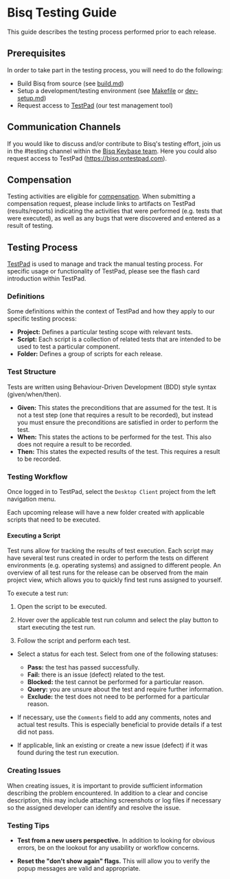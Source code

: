 # Bisq Testing Guide

This guide describes the testing process performed prior to each release.

## Prerequisites

In order to take part in the testing process, you will need to do the following:

- Build Bisq from source (see [build.md](build.md))
- Setup a development/testing environment (see [Makefile](../Makefile) or [dev-setup.md](dev-setup.md))
- Request access to [TestPad](https://bisq.ontestpad.com) (our test management tool)

## Communication Channels

If you would like to discuss and/or contribute to Bisq's testing effort, join us in the #testing channel within the [Bisq Keybase team](https://keybase.io/team/bisq).
Here you could also request access to TestPad (https://bisq.ontestpad.com).

## Compensation

Testing activities are eligible for [compensation](https://docs.bisq.network/dao/phase-zero.html#how-to-request-compensation).
When submitting a compensation request, please include links to artifacts on TestPad (results/reports) indicating the activities that were performed (e.g. tests that were executed), as well as any bugs that were discovered and entered as a result of testing.

## Testing Process

[TestPad](https://bisq.ontestpad.com) is used to manage and track the manual testing process.
For specific usage or functionality of TestPad, please see the flash card introduction within TestPad.

### Definitions

Some definitions within the context of TestPad and how they apply to our specific testing process:

- **Project:** Defines a particular testing scope with relevant tests.
- **Script:** Each script is a collection of related tests that are intended to be used to test a particular component.
- **Folder:** Defines a group of scripts for each release.

### Test Structure

Tests are written using Behaviour-Driven Development (BDD) style syntax (given/when/then).
- **Given:** This states the preconditions that are assumed for the test. It is not a test step (one that requires a result to be recorded), but instead you must ensure the preconditions are satisfied in order to perform the test.
- **When:** This states the actions to be performed for the test. This also does not require a result to be recorded.
- **Then:** This states the expected results of the test. This requires a result to be recorded.

### Testing Workflow

Once logged in to TestPad, select the `Desktop Client` project from the left navigation menu.

Each upcoming release will have a new folder created with applicable scripts that need to be executed.

#### Executing a Script

Test runs allow for tracking the results of test execution. Each script may have several test runs created in order to perform the tests on different environments (e.g. operating systems) and assigned to different people. An overview of all test runs for the release can be observed from the main project view, which allows you to quickly find test runs assigned to yourself.

To execute a test run:

1. Open the script to be executed.

1. Hover over the applicable test run column and select the play button to start executing the test run.

1. Follow the script and perform each test.

  - Select a status for each test. Select from one of the following statuses:

    - **Pass:** the test has passed successfully.
    - **Fail:** there is an issue (defect) related to the test.
    - **Blocked:** the test cannot be performed for a particular reason.
    - **Query:** you are unsure about the test and require further information.
    - **Exclude:** the test does not need to be performed for a particular reason.

  - If necessary, use the `Comments` field to add any comments, notes and actual test results. This is especially beneficial to provide details if a test did not pass.

  - If applicable, link an existing or create a new issue (defect) if it was found during the test run execution.

### Creating Issues

When creating issues, it is important to provide sufficient information describing the problem encountered. In addition to a clear and concise description, this may include attaching screenshots or log files if necessary so the assigned developer can identify and resolve the issue.

### Testing Tips

- **Test from a new users perspective.** In addition to looking for obvious errors, be on the lookout for any usability or workflow concerns.

- **Reset the "don't show again" flags.** This will allow you to verify the popup messages are valid and appropriate.
